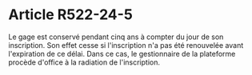 # Article R522-24-5

<p>Le gage est conservé pendant cinq ans à compter du jour de son inscription. Son effet cesse si l'inscription n'a pas été renouvelée avant l'expiration de ce délai. Dans ce cas, le gestionnaire de la plateforme procède d'office à la radiation de l'inscription.</p>